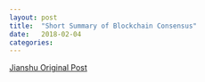 ```yaml
---
layout: post
title:  "Short Summary of Blockchain Consensus"
date:   2018-02-04
categories:
---
```


[Jianshu Original Post](https://www.jianshu.com/p/c6dfeb41b98d)

